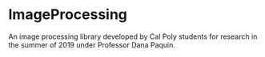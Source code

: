 # ImageProcessing
An image processing library developed by Cal Poly students for research in the summer of 2019 under Professor Dana Paquin.
